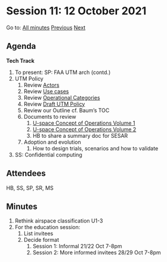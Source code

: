 # Session 11: 12 October 2021

Go to: [All minutes](../index.md) [Previous](./mom-0810.md) [Next](./mom-1610.md)

## Agenda

**Tech Track**

1. To present: SP: FAA UTM arch (contd.)
1. UTM Policy
	1. Review [Actors](../../../work-items/i05/#actors)
	1. Review [Use cases](../../../work-items/i05/#use-cases)
	1. Review [Operational Categories](https://utm-working-group.github.io/uarrg-risk/working-drafts/operational-categories/)
	1. Review [Draft UTM Policy](../../../ref/draft-utm-policy/)
	1. Review our Outline cf. Baum’s TOC
	1. Documents to review
		1. [U-space Concept of Operations Volume 1](https://www.sesarju.eu/sites/default/files/documents/u-space/CORUS%20ConOps%20vol1.pdf)
		1. [U-space Concept of Operations Volume 2](https://www.sesarju.eu/sites/default/files/documents/u-space/CORUS%20ConOps%20vol2.pdf)
		1. HB to share a summary doc for SESAR
	1. Adoption and evolution
		1. How to design trials, scenarios and how to validate
1. SS: Confidential computing


## Attendees

HB, SS, SP, SR, MS

## Minutes

1. Rethink airspace classification U1-3
1. For the education session:
	1. List invitees
	1. Decide format
		1. Session 1: Informal 21/22 Oct 7-8pm
		1. Session 2: More informed invitees 28/29 Oct 7-8pm
